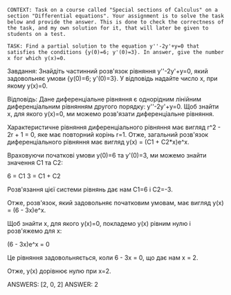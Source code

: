 ```
CONTEXT: Task on a course called "Special sections of Calculus" on a section "Differential equations". Your assignment is to solve the task below and provide the answer. This is done to check the correctness of the task, and my own solution for it, that will later be given to students on a test.

TASK: Find a partial solution to the equation y''-2y'+y=0 that satisfies the conditions {y(0)=6; y'(0)=3}. In answer, give the number x for which y(x)=0.
```

Завдання:
Знайдіть частинний розв'язок рівняння y''-2y'+y=0, який задовольняє умови {y(0)=6; y'(0)=3}. У відповідь надайте число x, при якому y(x)=0.

Відповідь:
Дане диференціальне рівняння є однорідним лінійним диференціальним рівнянням другого порядку: y''-2y'+y=0. Щоб знайти x, для якого y(x)=0, ми можемо розв'язати диференціальне рівняння.

Характеристичне рівняння диференціального рівняння має вигляд r^2 - 2r + 1 = 0, яке має повторний корінь r=1. Отже, загальний розв'язок диференціального рівняння має вигляд y(x) = (C1 + C2\*x)e^x.

Враховуючи початкові умови y(0)=6 та y'(0)=3, ми можемо знайти значення C1 та C2:

6 = C1
3 = C1 + C2

Розв'язання цієї системи рівнянь дає нам C1=6 і C2=-3.

Отже, розв'язок, який задовольняє початковим умовам, має вигляд y(x) = (6 - 3x)e^x.

Щоб знайти x, для якого y(x)=0, покладемо y(x) рівним нулю і розв'яжемо для x:

(6 - 3x)e^x = 0

Це рівняння задовольняється, коли 6 - 3x = 0, що дає нам x = 2.

Отже, y(x) дорівнює нулю при x=2.

ANSWERS: [2, 0, 2]
ANSWER: 2

